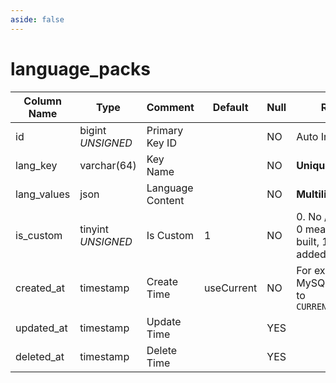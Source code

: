 ```yaml
---
aside: false
---
```


# language_packs

| Column Name | Type | Comment | Default | Null | Remark |
| --- | --- | --- | --- | --- | --- |
| id | bigint *UNSIGNED* | Primary Key ID |  | NO | Auto Increment |
| lang_key | varchar(64) | Key Name | | NO | **Unique** |
| lang_values | json | Language Content |  | NO | **Multilingual** |
| is_custom | tinyint *UNSIGNED* | Is Custom | 1 | NO | 0. No / 1. Yes<br>0 means system-built, 1 means added by app |
| created_at | timestamp | Create Time | useCurrent | NO | For example, MySQL defaults to `CURRENT_TIMESTAMP` |
| updated_at | timestamp | Update Time |  | YES |  |
| deleted_at | timestamp | Delete Time |  | YES |  |
